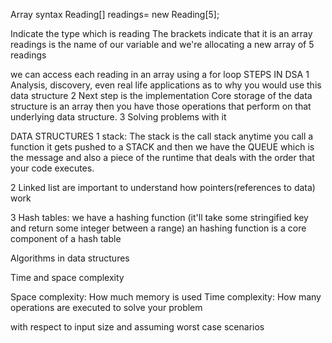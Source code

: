 Array syntax
Reading[] readings= new Reading[5];

Indicate the type which is reading
The brackets indicate that it is an array
readings is the name of our variable
and we're allocating a new array of 5 readings

we can access each reading in an array using a for loop
STEPS IN DSA
1 Analysis, discovery, even real life applications as to why you would use this data structure
2 Next step is the implementation
Core storage of the data structure is an array then you have those operations that perform on that underlying  data structure.
3 Solving problems with it

DATA STRUCTURES
1 stack: The stack is the call stack anytime you call a function  it gets pushed to a STACK and then we have the QUEUE which is the message and also a piece of the runtime that deals with the order that your code executes.

2 Linked list are important to understand how pointers(references to data) work

3 Hash tables: we have a hashing function (it'll take some stringified key and return some integer between a range) an hashing function is a core component of a hash table


Algorithms in data structures

Time and space complexity

Space complexity: How much memory is used
Time complexity: How many  operations are executed to solve your problem

with respect to input size and assuming worst case scenarios






















